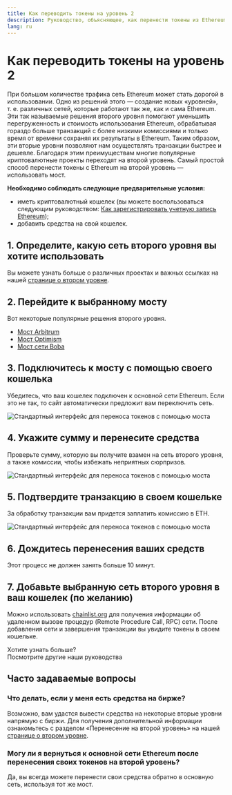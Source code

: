 ```yaml
---
title: Как переводить токены на уровень 2
description: Руководство, объясняющее, как перенести токены из Ethereum на второй уровень с помощью моста.
lang: ru
---
```


# Как переводить токены на уровень 2

При большом количестве трафика сеть Ethereum может стать дорогой в использовании. Одно из решений этого — создание новых «уровней», т. е. различных сетей, которые работают так же, как и сама Ethereum. Эти так называемые решения второго уровня помогают уменьшить перегруженность и стоимость использования Ethereum, обрабатывая гораздо больше транзакций с более низкими комиссиями и только время от времени сохраняя их результаты в Ethereum. Таким образом, эти вторые уровни позволяют нам осуществлять транзакции быстрее и дешевле. Благодаря этим преимуществам многие популярные криптовалютные проекты переходят на второй уровень. Самый простой способ перенести токены с Ethereum на второй уровень — использовать мост.

**Необходимо соблюдать следующие предварительные условия:**

- иметь криптовалютный кошелек (вы можете воспользоваться следующим руководством: [Как зарегистрировать учетную запись Ethereum](/guides/how-to-create-an-ethereum-account/));
- добавить средства на свой кошелек.

## 1. Определите, какую сеть второго уровня вы хотите использовать

Вы можете узнать больше о различных проектах и важных ссылках на нашей [странице о втором уровне](/layer-2/).

## 2. Перейдите к выбранному мосту

Вот некоторые популярные решения второго уровня.

- [Мост Arbitrum](https://bridge.arbitrum.io/?l2ChainId=42161)
- [Мост Optimism](https://app.optimism.io/bridge/deposit)
- [Мост сети Boba](https://gateway.boba.network/)

## 3. Подключитесь к мосту с помощью своего кошелька

Убедитесь, что ваш кошелек подключен к основной сети Ethereum. Если это не так, то сайт автоматически предложит вам переключить сеть.

![Стандартный интерфейс для переноса токенов с помощью моста](./bridge1.png)

## 4. Укажите сумму и перенесите средства

Проверьте сумму, которую вы получите взамен на сеть второго уровня, а также комиссии, чтобы избежать неприятных сюрпризов.

![Стандартный интерфейс для переноса токенов с помощью моста](./bridge2.png)

## 5. Подтвердите транзакцию в своем кошельке

За обработку транзакции вам придется заплатить комиссию в ETH.

![Стандартный интерфейс для переноса токенов с помощью моста](./bridge3.png)

## 6. Дождитесь перенесения ваших средств

Этот процесс не должен занять больше 10 минут.

## 7. Добавьте выбранную сеть второго уровня в ваш кошелек (по желанию)

Можно использовать [chainlist.org](http://chainlist.org) для получения информации об удаленном вызове процедур (Remote Procedure Call, RPC) сети. После добавления сети и завершения транзакции вы увидите токены в своем кошельке.
<br />

<InfoBanner shouldSpaceBetween emoji=":eyes:">
  <div>Хотите узнать больше?</div>
  <ButtonLink to="/guides/">
    Посмотрите другие наши руководства
  </ButtonLink>
</InfoBanner>

## Часто задаваемые вопросы

### Что делать, если у меня есть средства на бирже?

Возможно, вам удастся вывести средства на некоторые вторые уровни напрямую с биржи. Для получения дополнительной информации ознакомьтесь с разделом «Перенесение на второй уровень» на нашей [странице о втором уровне](/layer-2/).

### Могу ли я вернуться к основной сети Ethereum после перенесения своих токенов на второй уровень?

Да, вы всегда можете перенести свои средства обратно в основную сеть, используя тот же мост.
